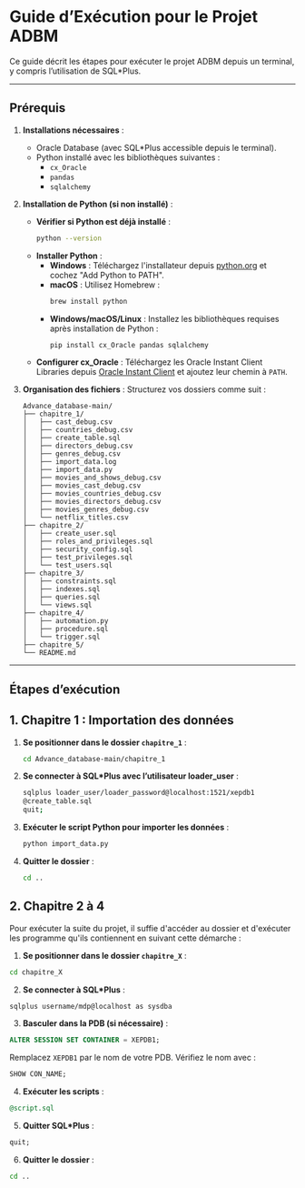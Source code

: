 # Guide d’Exécution pour le Projet ADBM

Ce guide décrit les étapes pour exécuter le projet ADBM depuis un terminal, y compris l’utilisation de SQL*Plus.

---

## Prérequis
1. **Installations nécessaires** :
   - Oracle Database (avec SQL*Plus accessible depuis le terminal).
   - Python installé avec les bibliothèques suivantes :
     - `cx_Oracle`
     - `pandas`
     - `sqlalchemy`
   
2. **Installation de Python (si non installé)** :
   - **Vérifier si Python est déjà installé** :
     ```bash
     python --version
     ```
   - **Installer Python** :
     - **Windows** : Téléchargez l'installateur depuis [python.org](https://www.python.org/downloads/) et cochez "Add Python to PATH".
     - **macOS** : Utilisez Homebrew :
       ```bash
       brew install python
       ```
     - **Windows/macOS/Linux** : Installez les bibliothèques requises après installation de Python :
       ```bash
       pip install cx_Oracle pandas sqlalchemy
       ```
   - **Configurer cx_Oracle** : Téléchargez les Oracle Instant Client Libraries depuis [Oracle Instant Client](https://www.oracle.com/database/technologies/instant-client.html) et ajoutez leur chemin à `PATH`.

3. **Organisation des fichiers** : Structurez vos dossiers comme suit :
   ```
   Advance_database-main/
   ├── chapitre_1/
   │   ├── cast_debug.csv
   │   ├── countries_debug.csv
   │   ├── create_table.sql
   │   ├── directors_debug.csv
   │   ├── genres_debug.csv
   │   ├── import_data.log
   │   ├── import_data.py
   │   ├── movies_and_shows_debug.csv
   │   ├── movies_cast_debug.csv
   │   ├── movies_countries_debug.csv
   │   ├── movies_directors_debug.csv
   │   ├── movies_genres_debug.csv
   │   └── netflix_titles.csv
   ├── chapitre_2/
   │   ├── create_user.sql
   │   ├── roles_and_privileges.sql
   │   ├── security_config.sql
   │   ├── test_privileges.sql
   │   └── test_users.sql
   ├── chapitre_3/
   │   ├── constraints.sql
   │   ├── indexes.sql
   │   ├── queries.sql
   │   └── views.sql
   ├── chapitre_4/
   │   ├── automation.py
   │   ├── procedure.sql
   │   └── trigger.sql
   ├── chapitre_5/
   └── README.md
   ```

---

## Étapes d’exécution

## 1. **Chapitre 1 : Importation des données**

1. **Se positionner dans le dossier `chapitre_1`** :
   ```bash
   cd Advance_database-main/chapitre_1
   ```
   
2. **Se connecter à SQL*Plus avec l’utilisateur loader_user** :
   ```bash
   sqlplus loader_user/loader_password@localhost:1521/xepdb1
   @create_table.sql
   quit;
   ```

3. **Exécuter le script Python pour importer les données** :
   ```bash
   python import_data.py
   ```

4. **Quitter le dossier** :
   ```bash
   cd ..
   ```
## 2. **Chapitre 2 à 4**
Pour exécuter la suite du projet, il suffie d'accéder au dossier et d'exécuter les programme qu'ils contiennent en suivant cette démarche  :

 1. **Se positionner dans le dossier `chapitre_X`** :
 ```bash
 cd chapitre_X
 ```

2. **Se connecter à SQL*Plus** :
 ```bash
 sqlplus username/mdp@localhost as sysdba
 ```

3. **Basculer dans la PDB (si nécessaire)** :
 ```sql
 ALTER SESSION SET CONTAINER = XEPDB1;
 ```
 Remplacez `XEPDB1` par le nom de votre PDB. Vérifiez le nom avec :
 ```sql
 SHOW CON_NAME;
 ```

4. **Exécuter les scripts** :
 ```sql
 @script.sql
 ```

5. **Quitter SQL\*Plus** :
 ```sql
 quit;
 ```

6. **Quitter le dossier** :
 ```bash
 cd ..
 ```
   

